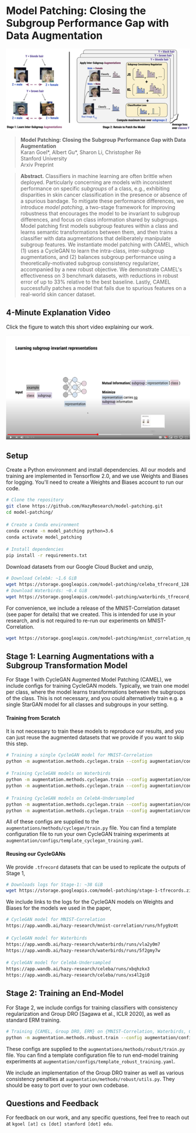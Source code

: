 # Model Patching: Closing the Subgroup Performance Gap with Data Augmentation
![Model patching pipeline](assets/model_patching.jpg "Model patching pipeline")
> **Model Patching: Closing the Subgroup Performance Gap with Data Augmentation**\
> Karan Goel*, Albert Gu*, Sharon Li, Christopher Ré\
> Stanford University\
> Arxiv Preprint



> **Abstract.** Classifiers in machine learning are often brittle when deployed. 
Particularly concerning are models with inconsistent performance on specific _subgroups_ of a class, 
e.g., exhibiting disparities in skin cancer classification in the presence or absence of a spurious bandage.
To mitigate these performance differences, 
we introduce _model patching_, 
a two-stage framework for improving robustness that encourages the model to be invariant to subgroup differences, and focus on class information shared by subgroups.
Model patching
first models subgroup features within a class and learns semantic transformations between them,
and then trains a classifier with data augmentations that deliberately manipulate subgroup features.
We instantiate model patching with CAMEL, which (1) uses a CycleGAN to learn the intra-class, inter-subgroup augmentations, and (2) balances subgroup performance using a theoretically-motivated subgroup consistency regularizer, accompanied by a new robust objective.
We demonstrate CAMEL's effectiveness on 3 benchmark datasets, with reductions in robust error of up to 33\% relative to the best baseline. Lastly, CAMEL successfully patches a model that fails due to spurious features on a real-world skin cancer dataset. 


## 4-Minute Explanation Video
Click the figure to watch this short video explaining our work.

[![IMAGE ALT TEXT HERE](assets/model_patching_youtube.png)](https://www.youtube.com/watch?v=IqRh-SVNl-c)

## Setup

Create a Python environment and install dependencies. All our models and training are implemented in Tensorflow 2.0, and we use Weights and Biases for logging. You'll need to create a Weights and Biases account to run our code.
```bash
# Clone the repository
git clone https://github.com/HazyResearch/model-patching.git
cd model-patching/

# Create a Conda environment
conda create -n model_patching python=3.6
conda activate model_patching

# Install dependencies
pip install -r requirements.txt
```


Download datasets from our Google Cloud Bucket and unzip,
```bash
# Download CelebA: ~1.6 GiB
wget https://storage.googleapis.com/model-patching/celeba_tfrecord_128.zip
# Download Waterbirds: ~0.4 GiB
wget https://storage.googleapis.com/model-patching/waterbirds_tfrecord_224.zip
```

For convenience, we include a release of the MNIST-Correlation dataset (see paper for details) that we created. This is intended for use in your research, and is not required to re-run our experiments on MNIST-Correlation.
```bash
wget https://storage.googleapis.com/model-patching/mnist_correlation_npy.zip
```


## Stage 1: Learning Augmentations with a Subgroup Transformation Model

For Stage 1 with CycleGAN Augmented Model Patching (CAMEL), we include configs for training CycleGAN models. Typically, we train one model per class, where the model learns transformations between the subgroups of the class. This is not necessary, and you could alternatively train e.g. a single StarGAN model for all classes and subgroups in your setting.  

#### Training from Scratch
It is not necessary to train these models to reproduce our results, and you can just reuse the augmented datasets that we provide if you want to skip this step.
```bash
# Training a single CycleGAN model for MNIST-Correlation
python -m augmentation.methods.cyclegan.train --config augmentation/configs/stage-1/mnist-correlation/config.yaml

# Training CycleGAN models on Waterbirds
python -m augmentation.methods.cyclegan.train --config augmentation/configs/stage-1/waterbirds/config-1.yaml
python -m augmentation.methods.cyclegan.train --config augmentation/configs/stage-1/waterbirds/config-2.yaml

# Training CycleGAN models on CelebA-Undersampled
python -m augmentation.methods.cyclegan.train --config augmentation/configs/stage-1/celeba/config-1.yaml
python -m augmentation.methods.cyclegan.train --config augmentation/configs/stage-1/celeba/config-2.yaml
```

All of these configs are supplied to the `augmentations/methods/cyclegan/train.py` file. You can find a template configuration file to run your own CycleGAN training experiments at `augmentation/configs/template_cyclegan_training.yaml`.

#### Reusing our CycleGANs
We provide `.tfrecord` datasets that can be used to replicate the outputs of Stage 1,
```bash
# Downloads logs for Stage-1: ~38 GiB
wget https://storage.googleapis.com/model-patching/stage-1-tfrecords.zip
```

We include links to the logs for the CycleGAN models on Weights and Biases for the models we used in the paper,
```bash
# CycleGAN model for MNIST-Correlation
https://app.wandb.ai/hazy-research/mnist-correlation/runs/hfyg9z4t

# CycleGAN model for Waterbirds
https://app.wandb.ai/hazy-research/waterbirds/runs/vla2y0m7
https://app.wandb.ai/hazy-research/waterbirds/runs/5f2gmy7w

# CycleGAN model for CelebA-Undersampled
https://app.wandb.ai/hazy-research/celeba/runs/xbqhzkx3
https://app.wandb.ai/hazy-research/celeba/runs/xs4l2gi0
```


## Stage 2: Training an End-Model

For Stage 2, we include configs for training classifiers with consistency regularization and Group DRO [Sagawa et al., ICLR 2020], as well as standard ERM training. 

```bash
# Training {CAMEL, Group DRO, ERM} on {MNIST-Correlation, Waterbirds, CelebA-Undersampled}
python -m augmentation.methods.robust.train --config augmentation/configs/stage-2/{mnist-correlation,waterbirds,celeba}/{camel,gdro,erm}/config.yaml
```

These configs are supplied to the `augmentations/methods/robust/train.py` file. You can find a template configuration file to run end-model training experiments at `augmentation/configs/template_robust_training.yaml`.

We include an implementation of the Group DRO trainer as well as various consistency penalties at `augmentation/methods/robust/utils.py`. They should be easy to port over to your own codebase.

<!-- ## Citation
If you use our codebase, or otherwise found our work valuable, please cite us
```
@inproceedings{goelmodelpatching,
  title={Model Patching: Closing the Subgroup Performance Gap with Data Augmentation},
  author={Karan Goel and Albert Gu and Yixuan Li and Christopher Re},
  booktitle={Arxiv},
  year={2020}
}
``` -->
## Questions and Feedback
For feedback on our work, and any specific questions, feel free to reach out at `kgoel [at] cs [dot] stanford [dot] edu`.